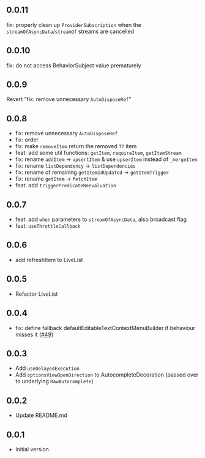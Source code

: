 ## 0.0.11

fix: properly clean up `ProviderSubscription` when the `streamOfAsyncData`/`streamOf` streams are cancelled

## 0.0.10

fix: do not access BehaviorSubject value prematurely

## 0.0.9

Revert "fix: remove unnecessary `AutoDisposeRef`"

## 0.0.8

- fix: remove unnecessary `AutoDisposeRef`
- fix: order
- fix: make `removeItem` return the removed `T?` item
- feat: add some util functions: `getItem`, `requireItem`, `getItemStream`
- fix: rename `addItem` -> `upsertItem` & use `upserItem` instead of `_mergeItem`
- fix: rename `listDependency` -> `listDependencies`
- fix: rename of remaining `getItemIdUpdated` -> `getItemTrigger`
- fix: rename `getItem` -> `fetchItem`
- feat: add `triggerPredicateReevaluation`

## 0.0.7

- feat: add `when` parameters to `streamOfAsyncData`, also broadcast flag
- feat: `useThrottleCallback`

## 0.0.6

- add refreshItem to LiveList

## 0.0.5

- Refactor LiveList

## 0.0.4

- fix: define fallback defaultEditableTextContextMenuBuilder if behaviour misses it ([#49](https://github.com/Vlabs-development/v_flutter_core/pull/49))

## 0.0.3

- Add `useDelayedExecution`
- Add `optionsViewOpenDirection` to AutocompleteDecoration (passed over to underlying `RawAutocomplete`)

## 0.0.2

- Update README.md

## 0.0.1

- Initial version.
